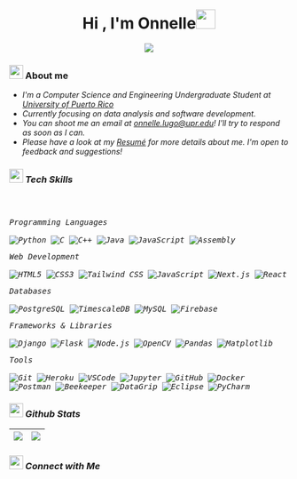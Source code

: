 <h1 align="center">Hi , I'm Onnelle<img src="https://media.giphy.com/media/TEnXkcsHrP4YedChhA/giphy.gif" width="35"></h1>
<p align="center">
  <a href="https://github.com/DenverCoder1/readme-typing-svg"><img src="https://readme-typing-svg.herokuapp.com?lines=Computer+Science+Engineering+Student;&center=true&width=500&height=50"></a>
</p>

<!-- About Me -->
### <img src = "https://github.com/7oSkaaa/7oSkaaa/blob/main/Images/about_me.gif?raw=true" width = 25px> About me

- <em>I'm a Computer Science and Engineering Undergraduate Student at <a href="https://www.uprm.edu/portada/">University of Puerto Rico</a>
- <em>Currently focusing on data analysis and software development.
- <em>You can shoot me an email at onnelle.lugo@upr.edu! I'll try to respond as soon as I can.
- <em>Please have a look at my <a href="https://drive.google.com/file/d/1yKaqUOuMeKqK4hHibkNaVD9LA_qNmd7J/view?usp=drive_link">Resumé</a> for more details about me. I'm open to feedback and suggestions! 

<!-- Skills -->
### <img src="https://media2.giphy.com/media/QssGEmpkyEOhBCb7e1/giphy.gif?cid=ecf05e47a0n3gi1bfqntqmob8g9aid1oyj2wr3ds3mg700bl&rid=giphy.gif" width ="25"><b> Tech Skills</b>

<div>
	<p style="display: inline-block;">
  	<p>
  		<kbd>
  			<kbd>Programming Languages</kbd>
  			<br><br>
        <img alt="Python" src="https://img.shields.io/badge/Python-05122A?style=flat&logo=python">
        <img alt="C" src="https://img.shields.io/badge/C-05122A?logo=c&style=flat">
        <img alt="C++" src="https://img.shields.io/badge/C%2B%2B-05122A?logo=cplusplus&style=flat">
        <img alt="Java" src="https://img.shields.io/badge/Java-05122A?logo=openjdk&style=flat">
        <img alt="JavaScript" src="https://img.shields.io/badge/JavaScript-05122A?logo=javascript&style=flat">
        <img alt="Assembly" src="https://img.shields.io/badge/Assembly-05122A?style=flat&logo=assemblyscript">
  		</kbd>
  	</p>
    <p>
  		<kbd>
  			<kbd>Web Development</kbd>
  			<br><br>
        <img alt="HTML5" src="https://img.shields.io/badge/HTML5-05122A?style=flat&logo=html5">
        <img alt="CSS3" src="https://img.shields.io/badge/CSS3-05122A?style=flat&logo=css3">
        <img alt="Tailwind CSS" src="https://img.shields.io/badge/Tailwind_CSS-05122A?style=flat&logo=tailwind-css">
        <img alt="JavaScript" src="https://img.shields.io/badge/JavaScript-05122A?style=flat&logo=javascript">
        <img alt="Next.js" src="https://img.shields.io/badge/Next.js-05122A?style=flat&logo=next.js">
        <img alt="React" src="https://img.shields.io/badge/React-05122A?style=flat&logo=react">
  		</kbd>
  	</p>
    <p>
  		<kbd>
        <kbd>Databases</kbd>
        <br><br>
        <img alt="PostgreSQL" src="https://img.shields.io/badge/PostgreSQL-05122A?style=flat&logo=postgresql">
        <img alt="TimescaleDB" src="https://img.shields.io/badge/TimescaleDB-05122A?style=flat&logo=timescale">
        <img alt="MySQL" src="https://img.shields.io/badge/MySQL-05122A?style=flat&logo=mysql">
        <img alt="Firebase" src="https://img.shields.io/badge/Firebase-05122A?style=flat&logo=firebase">
  		</kbd>
  	</p>
    <p>
  		<kbd>
        <kbd>Frameworks & Libraries</kbd>
        <br><br>
        <img alt="Django" src="https://img.shields.io/badge/Django-05122A?style=flat&logo=django">
        <img alt="Flask" src="https://img.shields.io/badge/Flask-05122A?style=flat&logo=flask">
        <img alt="Node.js" src="https://img.shields.io/badge/Node.js-05122A?style=flat&logo=node.js">
        <img alt="OpenCV" src="https://img.shields.io/badge/OpenCV-05122A?style=flat&logo=opencv">
        <img alt="Pandas" src="https://img.shields.io/badge/Pandas-05122A?style=flat&logo=pandas">
        <img alt="Matplotlib" src="https://img.shields.io/badge/Matplotlib-05122A?style=flat&logo=matplotlib">
  		</kbd>
  	</p>
    <p>
  		<kbd>
        <kbd>Tools</kbd>
        <br><br>
        <img alt="Git" src="https://img.shields.io/badge/Git-05122A?style=flat&logo=git">
        <img alt="Heroku" src="https://img.shields.io/badge/Heroku-05122A?style=flat&logo=heroku">
        <img alt="VSCode" src="https://img.shields.io/badge/Visual%20Studio%20Code-05122A?style=flat&logo=visualstudiocode">
        <img alt="Jupyter" src="https://img.shields.io/badge/Jupyter-05122A?style=flat&logo=jupyter">
        <img alt="GitHub" src="https://img.shields.io/badge/GitHub-05122A?style=flat&logo=github">
        <img alt="Docker" src="https://img.shields.io/badge/Docker-05122A?style=flat&logo=docker">
        <img alt="Postman" src="https://img.shields.io/badge/Postman-05122A?style=flat&logo=postman">
        <img alt="Beekeeper" src="https://img.shields.io/badge/Beekeeper-05122A?style=flat&logo=beekeeper">
        <img alt="DataGrip" src="https://img.shields.io/badge/DataGrip-05122A?style=flat&logo=datagrip">
        <img alt="Eclipse" src="https://img.shields.io/badge/Eclipse-05122A?style=flat&logo=eclipse">
        <img alt="PyCharm" src="https://img.shields.io/badge/PyCharm-05122A?style=flat&logo=pycharm">
  		</kbd>
  	</p>
  </p>
</div>

<!-- Stats -->
### <img src="https://media.giphy.com/media/iY8CRBdQXODJSCERIr/giphy.gif" width="25"><b> Github Stats </b>

<img src="https://github-readme-stats.vercel.app/api?username=Lennon0926&&show_icons=true&count_private=true&theme=github_dark">|<img src="https://github-readme-streak-stats.herokuapp.com/?user=Lennon0926&theme=blueberry_duo"/>
|---|---|

<!-- Connections -->
### <img src='https://raw.githubusercontent.com/ShahriarShafin/ShahriarShafin/main/Assets/handshake.gif' width="25"><b> Connect with Me </b>

